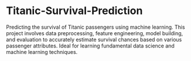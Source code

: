 # Titanic-Survival-Prediction
Predicting the survival of Titanic passengers using machine learning. This project involves data preprocessing, feature engineering, model building, and evaluation to accurately estimate survival chances based on various passenger attributes. Ideal for learning fundamental data science and machine learning techniques.
